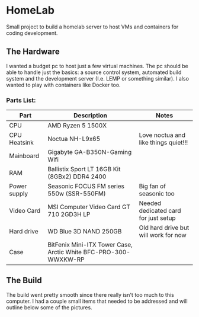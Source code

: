 # HomeLab
Small project to build a homelab server to host VMs and containers for coding development.

## The Hardware
I wanted a budget pc to host just a few virtual machines.  The pc should be able to handle just the basics: a source control system, automated build system and the development server (I.e. LEMP or something similar).  I also wanted to play with containers like Docker too.

### Parts List:
| Part | Description | Notes |
| --- | --- | --- |
| CPU | AMD Ryzen 5 1500X | |
| CPU Heatsink | Noctua NH-L9x65 | Love noctua and like things quiet!!! | |
| Mainboard | Gigabyte GA-B350N-Gaming Wifi | |
| RAM | Ballistix Sport LT 16GB Kit (8GBx2) DDR4 2400 | |
| Power supply | Seasonic FOCUS FM series 550w (SSR-550FM) | Big fan of seasonic too |
| Video Card | MSI Computer Video Card GT 710 2GD3H LP | Needed dedicated card for just setup |
| Hard drive | WD Blue 3D NAND 250GB | Old hard drive but will work for now |
| Case | BitFenix Mini-ITX Tower Case, Arctic White BFC-PRO-300-WWXKW-RP | |

## The Build
The build went pretty smooth since there really isn't too much to this computer.  I had a couple small items that needed to be addressed and will outline below some of the pictures.



